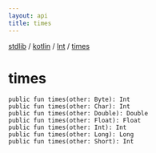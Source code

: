 ```yaml
---
layout: api
title: times
---
```

[stdlib](../../index.md) / [kotlin](../index.md) / [Int](index.md) / [times](times.md)

# times

```
public fun times(other: Byte): Int
public fun times(other: Char): Int
public fun times(other: Double): Double
public fun times(other: Float): Float
public fun times(other: Int): Int
public fun times(other: Long): Long
public fun times(other: Short): Int
```
